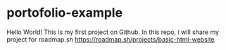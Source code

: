 # portofolio-example
Hello World! This is my first project on Github. In this repo, i will share my project for roadmap.sh
https://roadmap.sh/projects/basic-html-website
